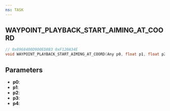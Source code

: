 ```yaml
---
ns: TASK
---
```

## WAYPOINT_PLAYBACK_START_AIMING_AT_COORD

```c
// 0x8968400D900ED8B3 0xF120A34E
void WAYPOINT_PLAYBACK_START_AIMING_AT_COORD(Any p0, float p1, float p2, float p3, BOOL p4);
```


## Parameters
* **p0**: 
* **p1**: 
* **p2**: 
* **p3**: 
* **p4**: 

